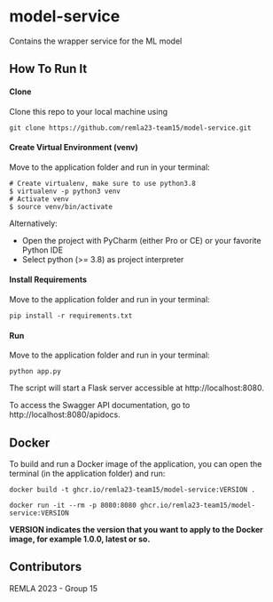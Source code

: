 # model-service
Contains the wrapper service for the ML model

## How To Run It

#### Clone

Clone this repo to your local machine using 
```
git clone https://github.com/remla23-team15/model-service.git
```

#### Create Virtual Environment (venv)
Move to  the application folder and run in your terminal:
```
# Create virtualenv, make sure to use python3.8
$ virtualenv -p python3 venv
# Activate venv
$ source venv/bin/activate
```
Alternatively:
* Open the project with PyCharm (either Pro or CE)  or your favorite Python IDE
* Select python (>= 3.8) as project interpreter

#### Install Requirements
Move to  the application folder and run in your terminal:
```
pip install -r requirements.txt
```

#### Run
Move to  the application folder and run in your terminal:
```
python app.py
```

The script will start a Flask server accessible at http://localhost:8080.

To access the Swagger API documentation, go to http://localhost:8080/apidocs.

## Docker
To build and run a Docker image of the application, you can open the terminal (in the application folder) and run:
```shell script
docker build -t ghcr.io/remla23-team15/model-service:VERSION .

docker run -it --rm -p 8080:8080 ghcr.io/remla23-team15/model-service:VERSION
```

**VERSION indicates the version that you want to apply to the Docker image, for example 1.0.0, latest or so.**

## Contributors

REMLA 2023 - Group 15
